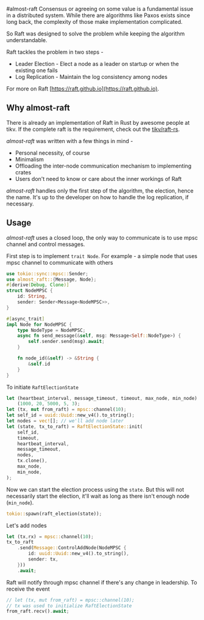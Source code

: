 #almost-raft
Consensus or agreeing on some value is a fundamental issue in a distributed system. 
While there are algorithms like Paxos exists since long back, the complexity of those 
make implementation complicated.

So Raft was designed to solve the problem while keeping the algorithm understandable.

Raft tackles the problem in two steps -
* Leader Election - Elect a node as a leader on startup or when the existing one fails
* Log Replication - Maintain the log consistency among nodes 
  
For more on Raft [https://raft.github.io](https://raft.github.io).

## Why almost-raft
There is already an implementation of Raft in Rust by awesome people at tikv. If the complete raft is the requirement, 
check out the [tikv/raft-rs](https://github.com/tikv/raft-rs).

*almost-raft* was written with a few things in mind -
* Personal necessity, of course
* Minimalism
* Offloading the inter-node communication mechanism to implementing crates
* Users don't need to know or care about the inner workings of Raft 

*almost-raft* handles only the first step of the algorithm, the election, hence the name.
It's up to the developer on how to handle the log replication, if necessary.

## Usage
*almost-raft* uses a closed loop, the only way to communicate is to use mpsc channel and control
messages.

First step is to implement `trait Node`. 
For example - a simple node that uses mpsc channel to communicate with others
```rust
use tokio::sync::mpsc::Sender;
use almost_raft::{Message, Node};
#[derive(Debug, Clone)]
struct NodeMPSC {
    id: String,
    sender: Sender<Message<NodeMPSC>>,
}

#[async_trait]
impl Node for NodeMPSC {
    type NodeType = NodeMPSC;
    async fn send_message(&self, msg: Message<Self::NodeType>) {
        self.sender.send(msg).await;
    }

    fn node_id(&self) -> &String {
        &self.id
    }
}
```
To initiate `RaftElectionState`
```rust
let (heartbeat_interval, message_timeout, timeout, max_node, min_node) =
    (1000, 20, 5000, 5, 3);
let (tx, mut from_raft) = mpsc::channel(10);
let self_id = uuid::Uuid::new_v4().to_string();
let nodes = vec![]; // we'll add node later
let (state, tx_to_raft) = RaftElectionState::init(
    self_id,
    timeout,
    heartbeat_interval,
    message_timeout,
    nodes,
    tx.clone(),
    max_node,
    min_node,
);
```

Now we can start the election process using the `state`. But this will not necessarily start the
election, it'll wait as long as there isn't enough node (`min_node`).

```rust
tokio::spawn(raft_election(state));
```

Let's add nodes
```rust
let (tx,rx) = mpsc::channel(10);
tx_to_raft
    .send(Message::ControlAddNode(NodeMPSC {
        id: uuid::Uuid::new_v4().to_string(),
        sender: tx,
    }))
    .await;
```

Raft will notify through mpsc channel if there's any change in leadership. To receive the event
```rust
// let (tx, mut from_raft) = mpsc::channel(10);
// tx was used to initialize RaftElectionState
from_raft.recv().await;
```

